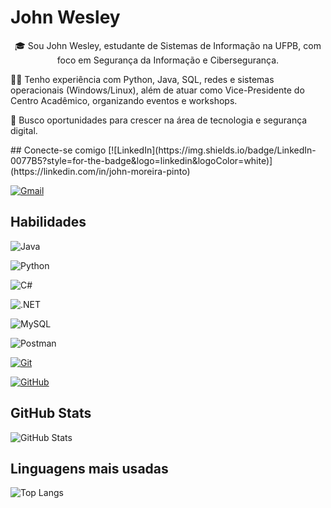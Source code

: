 # John Wesley
<p align="center">
🎓 Sou John Wesley, estudante de Sistemas de Informação na UFPB, com foco em Segurança da Informação e Cibersegurança.

👨‍💻 Tenho experiência com Python, Java, SQL, redes e sistemas operacionais (Windows/Linux), além de atuar como Vice-Presidente do Centro Acadêmico, organizando eventos e workshops.

🚀 Busco oportunidades para crescer na área de tecnologia e segurança digital.
</p>
## Conecte-se comigo
[![LinkedIn](https://img.shields.io/badge/LinkedIn-0077B5?style=for-the-badge&logo=linkedin&logoColor=white)](https://linkedin.com/in/john-moreira-pinto)

[![Gmail](https://img.shields.io/badge/Gmail-333333?style=for-the-badge&logo=gmail&logoColor=red)](mailto:john.silva@dcx.ufpb.br)
## Habilidades
![Java](https://img.shields.io/badge/java-%23ED8B00.svg?style=for-the-badge&logo=openjdk&logoColor=white) 

![Python](https://img.shields.io/badge/python-3670A0?style=for-the-badge&logo=python&logoColor=ffdd54)

![C#](https://img.shields.io/badge/C%23-239120?style=for-the-badge&logo=c-sharp&logoColor=white)

![.NET](https://img.shields.io/badge/.NET-5C2D91?style=for-the-badge&logo=.net&logoColor=white)

![MySQL](https://img.shields.io/badge/MySQL-00000F?style=for-the-badge&logo=mysql&logoColor=white)

![Postman](https://img.shields.io/badge/Postman-FF6C37.svg?style=for-the-badge&logo=Postman&logoColor=white)

[![Git](https://img.shields.io/badge/Git-000?style=for-the-badge&logo=git&logoColor=E94D5F)](https://git-scm.com/doc)

[![GitHub](https://img.shields.io/badge/GitHub-000?style=for-the-badge&logo=github&logoColor=30A3DC)](https://docs.github.com/)



## GitHub Stats
![GitHub Stats](https://github-readme-stats.vercel.app/api?username=JohnWesleyPinto&theme=transparent&bg_color=000&border_color=30A3DC&show_icons=true&icon_color=30A3DC&title_color=E94D5F&text_color=FFF)
## Linguagens mais usadas
![Top Langs](https://github-readme-stats-git-masterrstaa-rickstaa.vercel.app/api/top-langs/?username=JohnWesleyPinto&layout=compact&bg_color=000&border_color=30A3DC&title_color=E94D5F&text_color=FFF)


